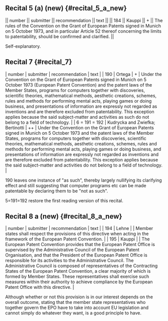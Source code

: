 ## Recital 5 (a) (new) {#recital_5_a_new}

\|\| number \|\| submitter \|\| recommendation \|\| text \|\| \|\| 184
\|\| Kauppi \|\| + \|\| The rules of the Convention on the Grant of
European Patents signed in Munich on 5 October 1973, and in particular
Article 52 thereof concerning the limits to patentability, should be
confirmed and clarified. \|\|

Self-explanatory.

## Recital 7 {#recital_7}

\| number \| submitter \| recommendation \| text \| \| 190 \| Ortega
\| + \| Under the Convention on the Grant of European Patents signed in
Munich on 5 October 1973 (European Patent Convention) and the patent
laws of the Member States, programs for computers together with
discoveries, scientific theories, mathematical methods, aesthetic
creations, schemes, rules and methods for performing mental acts,
playing games or doing business, and presentations of information are
expressly not regarded as inventions and are therefore excluded from
patentability. This exception applies because the said subject-matter
and activities as such do not belong to a field of technology. \| \| 6 =
191 = 192 \| Kudrycka and Zwiefka; Bertinotti \| ++ \| Under the
Convention on the Grant of European Patents signed in Munich on 5
October 1973 and the patent laws of the Member States, programs for
computers together with discoveries, scientific theories, mathematical
methods, aesthetic creations, schemes, rules and methods for performing
mental acts, playing games or doing business, and presentations of
information are expressly not regarded as inventions and are therefore
excluded from patentability. This exception applies because the said
subject-matter and activities do not belong to a field of technology. \|

190 leaves one instance of \"as such\", thereby largely nullifying its
clarifying effect and still suggesting that computer programs etc can be
made patentable by declaring them to be \"not as such\".

5=191=192 restore the first reading version of this recital.

## Recital 8 a (new) {#recital_8_a_new}

\| number \| submitter \| recommendation \| text \| \| 194 \| Lehne \|
\| Member states shall respect the provisions of this directive when
acting in the framework of the European Patent Convention. \| \| 195 \|
Kauppi \| \| The European Patent Convention provides that the European
Patent Office is supervised by the Administrative Council of the
European Patent Organisation, and that the President of the European
Patent Office is responsible for its activities to the Administrative
Council. The Administrative Council is composed of representatives of
the Contracting States of the European Patent Convention, a clear
majority of which is formed by Member States. These representatives
shall exercise such measures within their authority to achieve
compliance by the European Patent Office with this directive. \|

Although whether or not this provision is in our interest depends on the
overall outcome, stating that the member state representatives who
together govern the EPO have to take into account EU legislation and
cannot simply do whatever they want, is a good principle to have.
